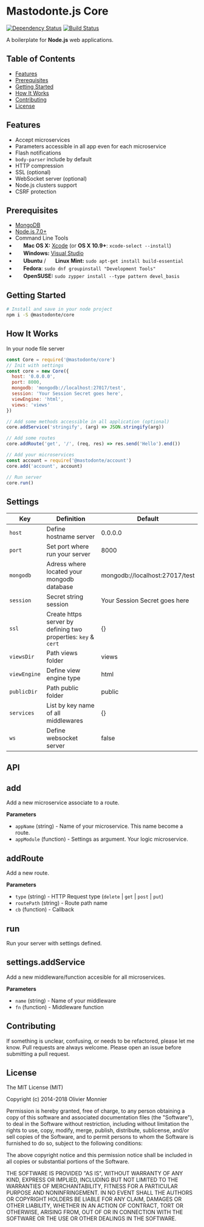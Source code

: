 Mastodonte.js Core
=======================

[![Dependency Status](https://david-dm.org/mastodontejs/mastodonte-core.svg?style=flat)](https://david-dm.org/mastodontejs/mastodonte-core)
[![Build Status](https://travis-ci.org/mastodontejs/core.svg?branch=master)](https://travis-ci.org/mastodontejs/core)

A boilerplate for **Node.js** web applications.

Table of Contents
-----------------

- [Features](#features)
- [Prerequisites](#prerequisites)
- [Getting Started](#getting-started)
- [How It Works](#how-it-works)
- [Contributing](#contributing)
- [License](#license)

Features
--------

- Accept microservices
- Parameters accessible in all app even for each microservice
- Flash notifications
- `body-parser` include by default
- HTTP compression
- SSL (optional)
- WebSocket server (optional)
- Node.js clusters support
- CSRF protection

Prerequisites
-------------

- [MongoDB](https://www.mongodb.org/downloads)
- [Node.js 7.0+](http://nodejs.org)
- Command Line Tools
 - <img src="http://deluge-torrent.org/images/apple-logo.gif" height="17">&nbsp;**Mac OS X:** [Xcode](https://itunes.apple.com/us/app/xcode/id497799835?mt=12) (or **OS X 10.9+**: `xcode-select --install`)
 - <img src="http://dc942d419843af05523b-ff74ae13537a01be6cfec5927837dcfe.r14.cf1.rackcdn.com/wp-content/uploads/windows-8-50x50.jpg" height="17">&nbsp;**Windows:** [Visual Studio](https://www.visualstudio.com/products/visual-studio-community-vs)
 - <img src="https://lh5.googleusercontent.com/-2YS1ceHWyys/AAAAAAAAAAI/AAAAAAAAAAc/0LCb_tsTvmU/s46-c-k/photo.jpg" height="17">&nbsp;**Ubuntu** / <img src="https://upload.wikimedia.org/wikipedia/commons/3/3f/Logo_Linux_Mint.png" height="17">&nbsp;**Linux Mint:** `sudo apt-get install build-essential`
 - <img src="http://i1-news.softpedia-static.com/images/extra/LINUX/small/slw218news1.png" height="17">&nbsp;**Fedora**: `sudo dnf groupinstall "Development Tools"`
 - <img src="https://en.opensuse.org/images/b/be/Logo-geeko_head.png" height="17">&nbsp;**OpenSUSE:** `sudo zypper install --type pattern devel_basis`


Getting Started
---------------

```bash
# Install and save in your node project
npm i -S @mastodonte/core
```

How It Works 
------------

In your node file server
```javascript
const Core = require('@mastodonte/core')
// Init with settings
const core = new Core({
  host: '0.0.0.0',
  port: 8000,
  mongodb: 'mongodb://localhost:27017/test',
  session: 'Your Session Secret goes here',
  viewEngine: 'html',
  views: 'views'
})

// Add some methods accessible in all application (optional)
core.addService('stringify', (arg) => JSON.stringify(arg))

// Add some routes
core.addRoute('get', '/', (req, res) => res.send('Hello').end())

// Add your microservices
const account = require('@mastodonte/account')
core.add('account', account)

// Run server
core.run()
```

Settings
--------

| Key | Definition | Default |
| --- | ---------- | ------- |
| `host` | Define hostname server | 0.0.0.0 |
| `port` | Set port where run your server | 8000 |
| `mongodb` | Adress where located your mongodb database | mongodb://localhost:27017/test |
| `session` | Secret string session | Your Session Secret goes here
| `ssl` | Create https server by defining two properties: `key` & `cert` | {} |
| `viewsDir` | Path views folder | views |
| `viewEngine` | Define view engine type | html |
| `publicDir` | Path public folder | public |
| `services` | List by key name of all middlewares | {} |
| `ws` | Define websocket server | false |

API
---

## add
Add a new microservice associate to a route.

**Parameters**
- `appName` (string) - Name of your microservice. This name become a route.
- `appModule` (function) - Settings as argument. Your logic microservice.

## addRoute
Add a new route.

**Parameters**
- `type` (string) - HTTP Request type (`delete` | `get` | `post` | `put`)
- `routePath` (string) - Route path name
- `cb` (function) - Callback

## run
Run your server with settings defined.

## settings.addService
Add a new middleware/function accesible for all microservices.

**Parameters**
- `name` (string) - Name of your middleware
- `fn` (function) - Middleware function

Contributing
------------

If something is unclear, confusing, or needs to be refactored, please let me know.
Pull requests are always welcome. Please open an issue before
submitting a pull request.

License
-------

The MIT License (MIT)

Copyright (c) 2014-2018 Olivier Monnier

Permission is hereby granted, free of charge, to any person obtaining a copy of this software and associated documentation files (the "Software"), to deal in the Software without restriction, including without limitation the rights to use, copy, modify, merge, publish, distribute, sublicense, and/or sell copies of the Software, and to permit persons to whom the Software is furnished to do so, subject to the following conditions:

The above copyright notice and this permission notice shall be included in all copies or substantial portions of the Software.

THE SOFTWARE IS PROVIDED "AS IS", WITHOUT WARRANTY OF ANY KIND, EXPRESS OR IMPLIED, INCLUDING BUT NOT LIMITED TO THE WARRANTIES OF MERCHANTABILITY, FITNESS FOR A PARTICULAR PURPOSE AND NONINFRINGEMENT. IN NO EVENT SHALL THE AUTHORS OR COPYRIGHT HOLDERS BE LIABLE FOR ANY CLAIM, DAMAGES OR OTHER LIABILITY, WHETHER IN AN ACTION OF CONTRACT, TORT OR OTHERWISE, ARISING FROM, OUT OF OR IN CONNECTION WITH THE SOFTWARE OR THE USE OR OTHER DEALINGS IN THE SOFTWARE.
